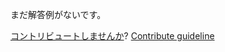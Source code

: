 
まだ解答例がないです。

[コントリビュートしませんか](https://github.com/BFEdev/BFE.dev-solutions/blob/main/problem/implement-bigint-addition-with-sign_ja.md)?  [Contribute guideline](https://github.com/BFEdev/BFE.dev-solutions#how-to-contribute)

